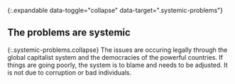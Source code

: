 {:.expandable data-toggle="collapse" data-target=".systemic-problems"}
## The problems are systemic

{:.systemic-problems.collapse}
The issues are occuring legally through the global capitalist system and the democracies of the powerful countries. If things are going poorly, the system is to blame and needs to be adjusted. It is not due to corruption or bad individuals.
